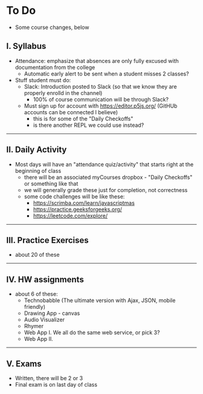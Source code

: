 # To Do

- Some course changes, below

## I. Syllabus

- Attendance: emphasize that absences are only fully excused with documentation from the college
  - Automatic early alert to be sent when a student misses 2 classes?
- Stuff student must do:
  - Slack: Introduction posted to Slack (so that we know they are properly enrolld in the channel)
    - 100% of course communication will be through Slack?
  - Must sign up for account with https://editor.p5js.org/ (GitHUb accounts can be connected I believe)
    - this is for some of the "Daily Checkoffs"
    - is there another REPL we could use instead?

<hr>


## II. Daily Activity

- Most days will have an "attendance quiz/activity" that starts right at the beginning of class
  - there will be an associated myCourses dropbox - "Daily Checkoffs" or something like that
  - we will generally grade these just for completion, not correctness
  - some code challenges will be like these: 
    - https://scrimba.com/learn/javascriptmas
    - https://practice.geeksforgeeks.org/
    - https://leetcode.com/explore/
 
<hr>

## III. Practice Exercises
- about 20 of these
 
<hr>

## IV. HW assignments
- about 6 of these:
  - Technobabble (The ultimate version with Ajax, JSON, mobile friendly)
  - Drawing App - canvas
  - Audio Visualizer
  - Rhymer
  - Web App I. We all do the same web service, or pick 3?
  - Web App II.

<hr>

## V. Exams
- Written, there will be 2 or 3
- Final exam is on last day of class

